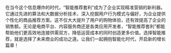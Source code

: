 在当今这个信息爆炸的时代，“智能推荐套利”成为了企业实现精准营销的新利器。它通过先进的算法和大数据分析技术，深入挖掘用户行为模式与偏好，为企业提供个性化的商品推荐方案。这不仅大大提升了用户的购物体验，还有效提高了企业的销售额。无论是电商平台、内容服务商还是各类应用开发者，“智能推荐套利”都能帮助他们更高效地连接供需双方，降低运营成本的同时创造更多价值。选择智能推荐，就是选择了未来商业的成功之道。让我们一起拥抱智能化时代，开启新的增长篇章！